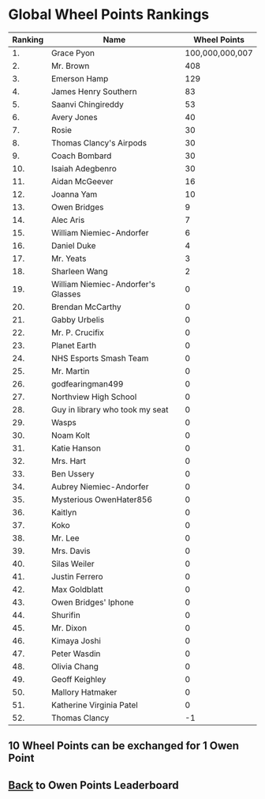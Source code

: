# Global Wheel Points Rankings

|Ranking|Name|Wheel Points|
| ----------- | ----------- | ----------- |
|1.|Grace Pyon|100,000,000,007|
|2.|Mr. Brown|408|
|3.|Emerson Hamp|129|
|4.|James Henry Southern|83|
|5.|Saanvi Chingireddy|53|
|6.|Avery Jones|40|
|7.|Rosie|30|
|8.|Thomas Clancy's Airpods|30|
|9.|Coach Bombard|30|
|10.|Isaiah Adegbenro|30|
|11.|Aidan McGeever|16|
|12.|Joanna Yam|10|
|13.|Owen Bridges|9|
|14.|Alec Aris|7|
|15.|William Niemiec-Andorfer|6|
|16.|Daniel Duke|4|
|17.|Mr. Yeats|3|
|18.|Sharleen Wang|2|
|19.|William Niemiec-Andorfer's Glasses|0|
|20.|Brendan McCarthy|0|
|21.|Gabby Urbelis|0|
|22.|Mr. P. Crucifix|0|
|23.|Planet Earth|0|
|24.|NHS Esports Smash Team|0|
|25.|Mr. Martin|0|
|26.|godfearingman499|0|
|27.|Northview High School|0|
|28.|Guy in library who took my seat|0|
|29.|Wasps|0|
|30.|Noam Kolt|0|
|31.|Katie Hanson|0|
|32.|Mrs. Hart|0|
|33.|Ben Ussery|0|
|34.|Aubrey Niemiec-Andorfer|0|
|35.|Mysterious OwenHater856|0|
|36.|Kaitlyn|0|
|37.|Koko|0|
|38.|Mr. Lee|0|
|39.|Mrs. Davis|0|
|40.|Silas Weiler|0|
|41.|Justin Ferrero|0|
|42.|Max Goldblatt|0|
|43.|Owen Bridges' Iphone|0|
|44.|Shurifin|0|
|45.|Mr. Dixon|0|
|46.|Kimaya Joshi|0|
|47.|Peter Wasdin|0|
|48.|Olivia Chang|0|
|49.|Geoff Keighley|0|
|50.|Mallory Hatmaker|0|
|51.|Katherine Virginia Patel|0|
|52.|Thomas Clancy|-1|

## 10 Wheel Points can be exchanged for 1 Owen Point

## [Back](../) to Owen Points Leaderboard